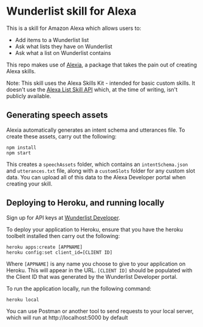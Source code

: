 <!-- ![CallyJS logo](/logo.png) -->

# Wunderlist skill for Alexa

This is a skill for Amazon Alexa which allows users to:
- Add items to a Wunderlist list
- Ask what lists they have on Wunderlist
- Ask what a list on Wunderlist contains

This repo makes use of [Alexia](https://github.com/accenture/alexia), a package that takes the pain out of creating Alexa skills.

Note: This skill uses the Alexa Skills Kit - intended for basic custom skills. It doesn't use the [Alexa List Skill API](https://developer.amazon.com/alexa-skills-kit/shopping-and-to-do-lists) which, at the time of writing, isn't publicly available.

## Generating speech assets

Alexia automatically generates an intent schema and utterances file. To create these assets, carry out the following:

```
npm install
npm start
```

This creates a ```speechAssets``` folder, which contains an ```intentSchema.json``` and ```utterances.txt``` file, along with a ```customSlots``` folder for any custom slot data. You can upload all of this data to the Alexa Developer portal when creating your skill.

## Deploying to Heroku, and running locally

Sign up for API keys at [Wunderlist Developer](https://developer.wunderlist.com).

To deploy your application to Heroku, ensure that you have the heroku toolbelt installed then carry out the following:

```
heroku apps:create [APPNAME]
heroku config:set client_id=[CLIENT ID]
```

Where ```[APPNAME]``` is any name you choose to give to your application on Heroku. This will appear in the URL. ```[CLIENT ID]``` should be populated with the Client ID that was generated by the Wunderlist Developer portal.

To run the application locally, run the following command:

```
heroku local
```

You can use Postman or another tool to send requests to your local server, which will run at http://localhost:5000 by default
